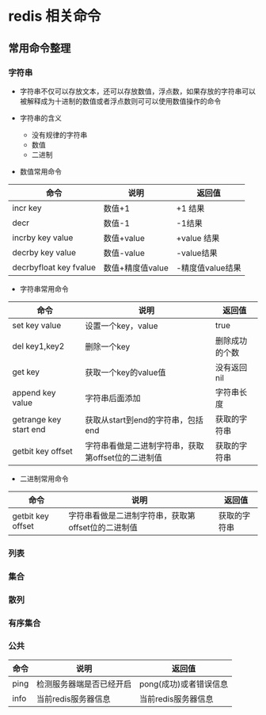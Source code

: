 # redis 相关命令

## 常用命令整理
### 字符串
+ 字符串不仅可以存放文本，还可以存放数值，浮点数，如果存放的字符串可以被解释成为十进制的数值或者浮点数则可可以使用数值操作的命令
+ 字符串的含义
  + 没有规律的字符串
  + 数值
  + 二进制

+ 数值常用命令

命令| 说明 | 返回值
--- | ---| ---
incr key | 数值+1 | +1 结果
decr | 数值-1 | -1结果
incrby key value| 数值+value | +value 结果
decrby key value | 数值-value | -value结果
decrbyfloat key fvalue | 数值+精度值value | -精度值value结果


+ 字符串常用命令

命令| 说明 | 返回值
--- | ---| ---
set key value | 设置一个key，value | true|false
del key1,key2 | 删除一个key | 删除成功的个数
get key | 获取一个key的value值 | 没有返回nil
append key value| 字符串后面添加 | 字符串长度
getrange key start end| 获取从start到end的字符串，包括end | 获取的字符串
getbit key offset| 字符串看做是二进制字符串，获取第offset位的二进制值 | 获取的字符串

+ 二进制常用命令

命令| 说明 | 返回值
--- | ---| ---
getbit key offset| 字符串看做是二进制字符串，获取第offset位的二进制值 | 获取的字符串

### 列表

### 集合

### 散列

### 有序集合

### 公共
命令| 说明 | 返回值
--- | ---| ---
ping | 检测服务器端是否已经开启 | pong(成功)或者错误信息
info | 当前redis服务器信息 | 当前redis服务器信息